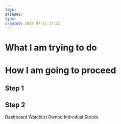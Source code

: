 ```yaml
---
tags: 
aliases: 
type: 
created: 2024-07-11 17:22
---
```


# What I am trying to do



# How I am going to proceed

## Step 1

## Step 2


Dashboard
Watchlist
Owned Individual Stocks